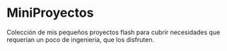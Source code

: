 # MiniProyectos
Colección de mis pequeños proyectos flash para cubrir necesidades que requerian un poco de ingenieria, que los disfruten.
